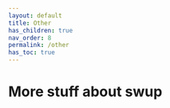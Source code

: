 ```yaml
---
layout: default
title: Other
has_children: true
nav_order: 8
permalink: /other
has_toc: true
---
```


# More stuff about swup 
